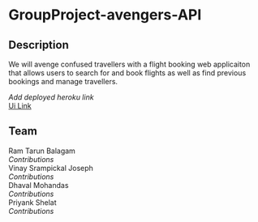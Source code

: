 # GroupProject-avengers-API

## Description
We will avenge confused travellers with a flight booking web applicaiton that allows users to search for and book flights as well as find previous bookings and manage travellers.

*Add deployed heroku link*\
[Ui Link](https://github.ccs.neu.edu/NEU-CS5610-SU20/GroupProject-avengers-UI)

## Team
Ram Tarun Balagam\
*Contributions*\
Vinay Srampickal Joseph\
*Contributions*\
Dhaval Mohandas\
*Contributions*\
Priyank Shelat\
*Contributions*
